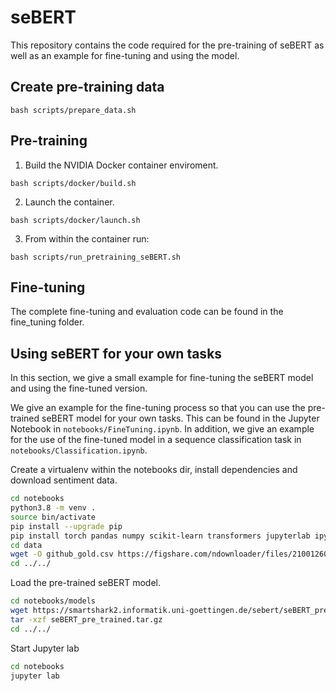 # seBERT

This repository contains the code required for the pre-training of seBERT as well as an example for fine-tuning and using the model.

## Create pre-training data
```
bash scripts/prepare_data.sh
```
## Pre-training
1. Build the NVIDIA Docker container enviroment.
```
bash scripts/docker/build.sh
```
2. Launch the container.
```
bash scripts/docker/launch.sh
```
3. From within the container run:
```
bash scripts/run_pretraining_seBERT.sh
```

## Fine-tuning

The complete fine-tuning and evaluation code can be found in the fine\_tuning folder.

## Using seBERT for your own tasks
In this section, we give a small example for fine-tuning the seBERT model and using the fine-tuned version.

We give an example for the fine-tuning process so that you can use the pre-trained seBERT model for your own tasks.
This can be found in the Jupyter Notebook in `notebooks/FineTuning.ipynb`.
In addition, we give an example for the use of the fine-tuned model in a sequence classification task in `notebooks/Classification.ipynb`.

Create a virtualenv within the notebooks dir, install dependencies and download sentiment data.
```bash
cd notebooks
python3.8 -m venv .
source bin/activate
pip install --upgrade pip
pip install torch pandas numpy scikit-learn transformers jupyterlab ipywidgets
cd data
wget -O github_gold.csv https://figshare.com/ndownloader/files/21001260 
cd ../../
```

Load the pre-trained seBERT model.
```bash
cd notebooks/models
wget https://smartshark2.informatik.uni-goettingen.de/sebert/seBERT_pre_trained.tar.gz
tar -xzf seBERT_pre_trained.tar.gz
cd ../../
```

Start Jupyter lab
```bash
cd notebooks
jupyter lab
```

